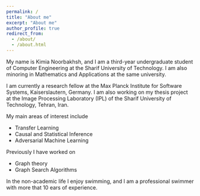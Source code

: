 ```yaml
---
permalink: /
title: "About me"
excerpt: "About me"
author_profile: true
redirect_from: 
  - /about/
  - /about.html
---
```


My name is Kimia Noorbakhsh, and I am a third-year undergraduate student of Computer Engineering at the Sharif University of Technology. I am also minoring in Mathematics and Applications at the same university. 

I am currently a research fellow at the Max Planck Institute for Software Systems, Kaiserslautern, Germany. I am also working on my thesis project at the Image Processing Laboratory (IPL) of the Sharif University of Technology, Tehran, Iran. 

My main areas of interest include
- Transfer Learning 
- Causal and Statistical Inference
- Adversarial Machine Learning

Previously I have worked on
- Graph theory
- Graph Search Algorithms

In the non-academic life I enjoy swimming, and I am a professional swimmer with more that 10 ears of experience.